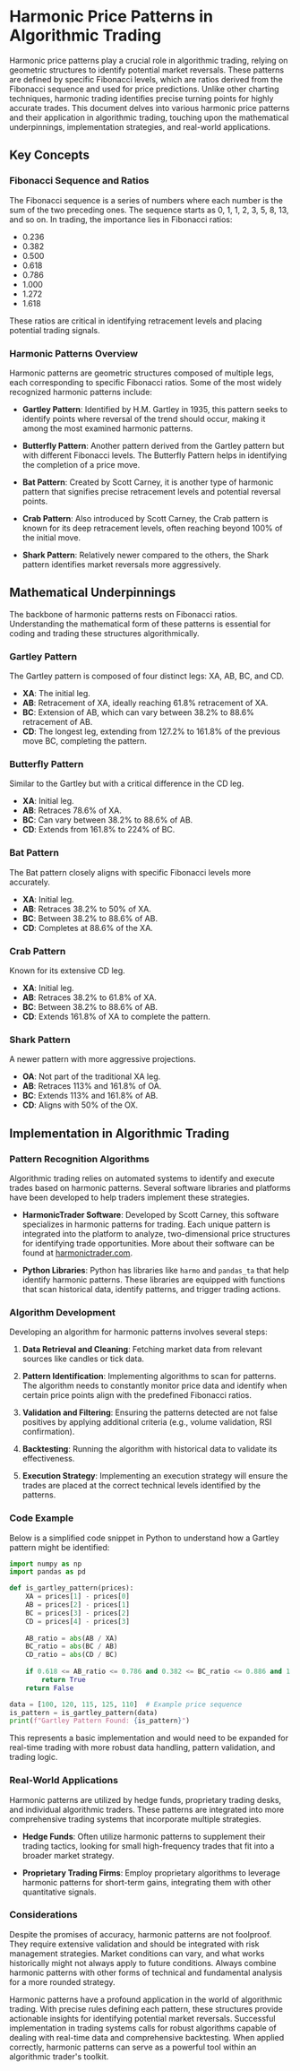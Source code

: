 # Harmonic Price Patterns in Algorithmic Trading

Harmonic price patterns play a crucial role in algorithmic trading, relying on geometric structures to identify potential market reversals. These patterns are defined by specific Fibonacci levels, which are ratios derived from the Fibonacci sequence and used for price predictions. Unlike other charting techniques, harmonic trading identifies precise turning points for highly accurate trades. This document delves into various harmonic price patterns and their application in algorithmic trading, touching upon the mathematical underpinnings, implementation strategies, and real-world applications. 

## Key Concepts

### Fibonacci Sequence and Ratios

The Fibonacci sequence is a series of numbers where each number is the sum of the two preceding ones. The sequence starts as 0, 1, 1, 2, 3, 5, 8, 13, and so on. In trading, the importance lies in Fibonacci ratios: 

- 0.236
- 0.382
- 0.500
- 0.618
- 0.786
- 1.000
- 1.272
- 1.618

These ratios are critical in identifying retracement levels and placing potential trading signals.

### Harmonic Patterns Overview

Harmonic patterns are geometric structures composed of multiple legs, each corresponding to specific Fibonacci ratios. Some of the most widely recognized harmonic patterns include:

- **Gartley Pattern**: Identified by H.M. Gartley in 1935, this pattern seeks to identify points where reversal of the trend should occur, making it among the most examined harmonic patterns.
  
- **Butterfly Pattern**: Another pattern derived from the Gartley pattern but with different Fibonacci levels. The Butterfly Pattern helps in identifying the completion of a price move.
  
- **Bat Pattern**: Created by Scott Carney, it is another type of harmonic pattern that signifies precise retracement levels and potential reversal points.
  
- **Crab Pattern**: Also introduced by Scott Carney, the Crab pattern is known for its deep retracement levels, often reaching beyond 100% of the initial move.
  
- **Shark Pattern**: Relatively newer compared to the others, the Shark pattern identifies market reversals more aggressively.

## Mathematical Underpinnings

The backbone of harmonic patterns rests on Fibonacci ratios. Understanding the mathematical form of these patterns is essential for coding and trading these structures algorithmically.

### Gartley Pattern

The Gartley pattern is composed of four distinct legs: XA, AB, BC, and CD.

- **XA**: The initial leg.
- **AB**: Retracement of XA, ideally reaching 61.8% retracement of XA.
- **BC**: Extension of AB, which can vary between 38.2% to 88.6% retracement of AB.
- **CD**: The longest leg, extending from 127.2% to 161.8% of the previous move BC, completing the pattern.

### Butterfly Pattern

Similar to the Gartley but with a critical difference in the CD leg.

- **XA**: Initial leg.
- **AB**: Retraces 78.6% of XA.
- **BC**: Can vary between 38.2% to 88.6% of AB.
- **CD**: Extends from 161.8% to 224% of BC.

### Bat Pattern

The Bat pattern closely aligns with specific Fibonacci levels more accurately.

- **XA**: Initial leg.
- **AB**: Retraces 38.2% to 50% of XA.
- **BC**: Between 38.2% to 88.6% of AB.
- **CD**: Completes at 88.6% of the XA.

### Crab Pattern

Known for its extensive CD leg.

- **XA**: Initial leg.
- **AB**: Retraces 38.2% to 61.8% of XA.
- **BC**: Between 38.2% to 88.6% of AB.
- **CD**: Extends 161.8% of XA to complete the pattern.

### Shark Pattern

A newer pattern with more aggressive projections.

- **OA**: Not part of the traditional XA leg.
- **AB**: Retraces 113% and 161.8% of OA.
- **BC**: Extends 113% and 161.8% of AB.
- **CD**: Aligns with 50% of the OX.

## Implementation in Algorithmic Trading

### Pattern Recognition Algorithms 

Algorithmic trading relies on automated systems to identify and execute trades based on harmonic patterns. Several software libraries and platforms have been developed to help traders implement these strategies.

- **HarmonicTrader Software**: Developed by Scott Carney, this software specializes in harmonic patterns for trading. Each unique pattern is integrated into the platform to analyze, two-dimensional price structures for identifying trade opportunities. More about their software can be found at [harmonictrader.com](https://www.harmonictrader.com).

- **Python Libraries**: Python has libraries like `harmo` and `pandas_ta` that help identify harmonic patterns. These libraries are equipped with functions that scan historical data, identify patterns, and trigger trading actions.

### Algorithm Development

Developing an algorithm for harmonic patterns involves several steps:

1. **Data Retrieval and Cleaning**: Fetching market data from relevant sources like candles or tick data.
  
2. **Pattern Identification**: Implementing algorithms to scan for patterns. The algorithm needs to constantly monitor price data and identify when certain price points align with the predefined Fibonacci ratios.

3. **Validation and Filtering**: Ensuring the patterns detected are not false positives by applying additional criteria (e.g., volume validation, RSI confirmation).

4. **Backtesting**: Running the algorithm with historical data to validate its effectiveness.

5. **Execution Strategy**: Implementing an execution strategy will ensure the trades are placed at the correct technical levels identified by the patterns.

### Code Example

Below is a simplified code snippet in Python to understand how a Gartley pattern might be identified:

```python
import numpy as np
import pandas as pd

def is_gartley_pattern(prices):
    XA = prices[1] - prices[0]
    AB = prices[2] - prices[1]
    BC = prices[3] - prices[2]
    CD = prices[4] - prices[3]
    
    AB_ratio = abs(AB / XA)
    BC_ratio = abs(BC / AB)
    CD_ratio = abs(CD / BC)
    
    if 0.618 <= AB_ratio <= 0.786 and 0.382 <= BC_ratio <= 0.886 and 1.27 <= CD_ratio <= 1.618:
        return True
    return False

data = [100, 120, 115, 125, 110]  # Example price sequence
is_pattern = is_gartley_pattern(data)
print(f"Gartley Pattern Found: {is_pattern}")
```

This represents a basic implementation and would need to be expanded for real-time trading with more robust data handling, pattern validation, and trading logic. 

### Real-World Applications

Harmonic patterns are utilized by hedge funds, proprietary trading desks, and individual algorithmic traders. These patterns are integrated into more comprehensive trading systems that incorporate multiple strategies. 

- **Hedge Funds**: Often utilize harmonic patterns to supplement their trading tactics, looking for small high-frequency trades that fit into a broader market strategy.
  
- **Proprietary Trading Firms**: Employ proprietary algorithms to leverage harmonic patterns for short-term gains, integrating them with other quantitative signals.

### Considerations

Despite the promises of accuracy, harmonic patterns are not foolproof. They require extensive validation and should be integrated with risk management strategies. Market conditions can vary, and what works historically might not always apply to future conditions. Always combine harmonic patterns with other forms of technical and fundamental analysis for a more rounded strategy.

Harmonic patterns have a profound application in the world of algorithmic trading. With precise rules defining each pattern, these structures provide actionable insights for identifying potential market reversals. Successful implementation in trading systems calls for robust algorithms capable of dealing with real-time data and comprehensive backtesting. When applied correctly, harmonic patterns can serve as a powerful tool within an algorithmic trader's toolkit.
